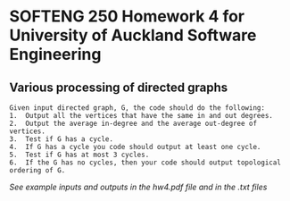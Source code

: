 # SOFTENG 250 Homework 4 for University of Auckland Software Engineering
## Various processing of directed graphs

```
Given input directed graph, G, the code should do the following:
1.  Output all the vertices that have the same in and out degrees.
2.  Output the average in-degree and the average out-degree of vertices.
3.  Test if G has a cycle.
4.  If G has a cycle you code should output at least one cycle.
5.  Test if G has at most 3 cycles.
6.  If the G has no cycles, then your code should output topological ordering of G.
```

*See example inputs and outputs in the hw4.pdf file and in the .txt files*
